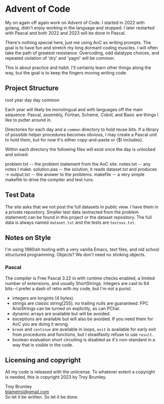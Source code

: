 # Advent of Code

My on again off again work on Advent of Code. I started in 2022 with golang, didn't enjoy working in the language and stopped. I later restarted with Pascal and both 2022 and 2023 will be done in Pascal.

There's nothing special here, just me using AoC as writing prompts. The goal is to have fun and stretch my long dormant coding muscles. I will often take the path of greatest resistance. Overcoding, odd datatype choices, and repeated violation of 'dry' and 'yagni' will be common.

This is about practice and habit. I'll certainly learn other things along the way, but the goal is to keep the fingers moving writing code.


## Project Structure

root
  year
    day
    day
  common

Each year will likely be monolingual and with languages off the main sequence: Pascal, assembly, Fortran, Scheme, Cobol, and Basic are things I like to putter around in.

Directories for each day and a `common` directory to hold reuse bits. If a library of possible helper procedures becomes obvious, I may create a Pascal unit to hold them, but for now it's either copy-and-paste or {$I includes}.

Within each directory the following files will exist once the day is unlocked and solved:

problem.txt   -- the problem statement from the AoC site.
notes.txt     -- any notes I make.
solution.pas  -- the solution, it reads dataset.txt and produces ->
output.txt    -- the answer to the problems.
makefile      -- a very simple makefile to drive the compiler and test runs.


## Test Data

The site asks that we not post the full datasets in public view. I have them in a private repository. Smaller test data (extracted from the problem statement) can be found in this project or the dataset repository. The full data is always named `dataset.txt` and the tests are `testxxx.txt`.


## Notes on Style

I'm using 1980ish tooling with a very vanilla Emacs, text files, and old school structured programming. Objects? We don't need no stinking objects.

### Pascal

The compiler is Free Pascal 3.22 in with runtime checks enabled, a limited number of extensions, and usually ShortStrings. Integers are cast to 64 bits--I prefer a dash of retro with my code, but I'm not a purist.

* integers are longints (4 bytes).
* strings are classic string[255]. no trailing nulls are guaranteed. FPC AnsiStrings can be turned on explicitly, as can PChar.
* dynamic arrays are available but will be avoided.
* exceptions are available but will also be avoided. If you need them for AoC you are doing it wrong.
* `break` and `continue` are available in loops, `exit` is available for early exit from procedures and functions, but I steadfastly refuse to use `result`.
* boolean evaluation short circuiting is disabled as it's non-standard in a way that is visible in the code.


## Licensing and copyright

All my code is released with the unlicense. To whatever extent a copyright is needed, this is copyright 2023 by Troy Brumley.

Troy Brumley  
blametroi@gmail.com  
  So let it be written. So let it be done.   
